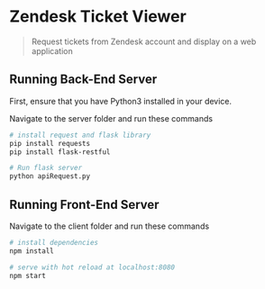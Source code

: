 # Zendesk Ticket Viewer

> Request tickets from Zendesk account and display on a web application

## Running Back-End Server

First, ensure that you have Python3 installed in your device.

Navigate to the server folder and run these commands

``` bash
# install request and flask library
pip install requests
pip install flask-restful

# Run flask server
python apiRequest.py

```



## Running Front-End Server

Navigate to the client folder and run these commands

``` bash
# install dependencies
npm install

# serve with hot reload at localhost:8080
npm start

```


